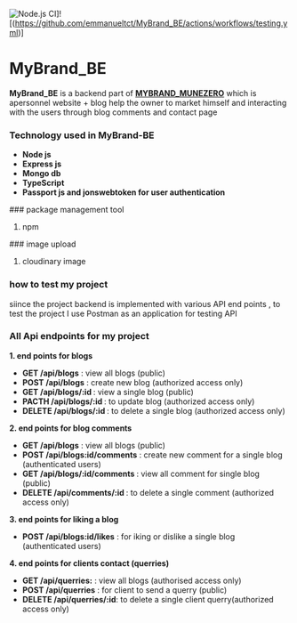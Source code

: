 ![Node.js CI](https://github.com/emmanueltct/MyBrand_BE/actions/workflows/testing.yml/badge.svg?branch=ft-be-mybrand)]![(https://github.com/emmanueltct/MyBrand_BE/actions/workflows/testing.yml)]


# MyBrand_BE
 <b>MyBrand_BE</b> is a backend part of <a href="https://github.com/emmanueltct/MYBRAND_MUNEZERO"> <b>MYBRAND_MUNEZERO</b></a> which is apersonnel website + blog help the owner to market himself and interacting with the users through blog comments and contact page

### Technology used in MyBrand-BE
<ul>
    <li><b>Node js</b></li>
    <li><b>Express js</b></li>
    <li><b>Mongo db</b></li>
    <li><b>TypeScript</b></li>
    <li><b>Passport js and jonswebtoken for user authentication</b></li>
</ul>
### package management tool
    <ol><li>npm</l></ol>
### image upload 
    <ol><li>cloudinary image</l></ol>
   
### how to test my project
siince the project backend is implemented with various API end points , to test the project I use Postman as an application for testing API

### All Api endpoints for my project
<b>1. end points for blogs</b>
<ul>
    <li><b>GET /api/blogs</b> : view all blogs (public)</li>
    <li><b>POST /api/blogs</b> : create new blog (authorized access only)</li>
    <li><b>GET /api/blogs/:id </b>: view a single blog (public)</li>
    <li><b>PACTH /api/blogs/:id </b>: to update blog (authorized access only)</li>
    <li><b>DELETE /api/blogs/:id </b> : to delete a single blog (authorized access only)</li>

</ul>

<b>2. end points for blog comments</b>
<ul>
    <li><b>GET /api/blogs</b> : view all blogs (public)</li>
    <li><b>POST /api/blogs:id/comments</b> : create new comment for a single blog (authenticated users)</li>
    <li><b>GET /api/blogs/:id/comments </b> : view all comment for single blog (public)</li>
    <li><b>DELETE /api/comments/:id </b> : to delete a single comment (authorized access only)</li>

</ul>

<b>3. end points for liking a blog</b>
<ul>
    <li><b>POST /api/blogs:id/likes</b> :  for iking or dislike a single blog (authenticated users)</li>
   
</ul>

<b>4. end points for clients contact (querries)</b>
<ul>
    <li><b>GET /api/querries:</b> : view all blogs (authorised access only)</li>
    <li><b>POST /api/querries</b> : for client to send a querry (public)</li>
    <li><b>DELETE /api/querries/:id</b>: to delete a single client querry(authorized access only)</li>

</ul>






